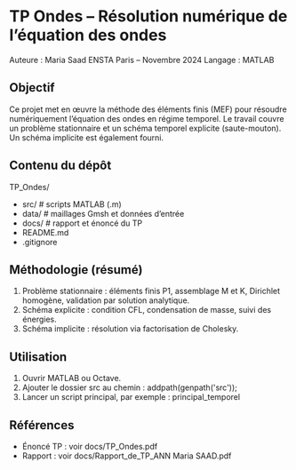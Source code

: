 # TP Ondes – Résolution numérique de l’équation des ondes

Auteure : Maria Saad
ENSTA Paris – Novembre 2024
Langage : MATLAB

## Objectif

Ce projet met en œuvre la méthode des éléments finis (MEF) pour résoudre numériquement l’équation des ondes en régime temporel.
Le travail couvre un problème stationnaire et un schéma temporel explicite (saute-mouton). Un schéma implicite est également fourni.

## Contenu du dépôt

TP_Ondes/
- src/                # scripts MATLAB (.m)
- data/               # maillages Gmsh et données d’entrée
- docs/               # rapport et énoncé du TP
- README.md
- .gitignore

## Méthodologie (résumé)

1. Problème stationnaire : éléments finis P1, assemblage M et K, Dirichlet homogène, validation par solution analytique.
2. Schéma explicite : condition CFL, condensation de masse, suivi des énergies.
3. Schéma implicite : résolution via factorisation de Cholesky.

## Utilisation

1. Ouvrir MATLAB ou Octave.
2. Ajouter le dossier src au chemin :
   addpath(genpath('src'));
3. Lancer un script principal, par exemple :
   principal_temporel

## Références

- Énoncé TP : voir docs/TP_Ondes.pdf
- Rapport : voir docs/Rapport_de_TP_ANN Maria SAAD.pdf

